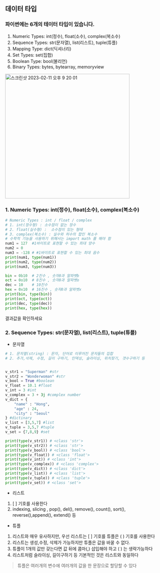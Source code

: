 ## 데이터 타입
### 파이썬에는 6개의 테이터 타입이 있습니다.
1. Numeric Types: int(정수), float(소수), complex(복소수)
2. Sequence Types: str(문자열), list(리스트), tuple(튜플)
3. Mapping Type: dict(딕셔너리)
4. Set Types: set(집합)
5. Boolean Type: bool(불리언)
6. Binary Types: bytes, bytearray, memoryview

<img width="400" alt="스크린샷 2023-02-11 오후 9 20 01" src="https://user-images.githubusercontent.com/48478079/218257627-2875af77-1e42-4f2a-8fdc-c5e5691b6eaa.png">

### 1. Numeric Types: int(정수), float(소수), complex(복소수)

```python
# Numeric Types : int / float / complex
# 1. int(정수형) : 소수점이 없는 정수
# 2. float(실수형) :  소수점이 있는 형태
# 3. complex(복소수) : 실수와 허수의 합인 복소수
# 수학적 기능을 사용하기 위해서는 import math 를 해야 함
num1 = 127  #1바이트로 표현할 수 있는 최대 양수
num2 = 0
num3 = -128 # #1바이트로 표현할 수 있는 최대 음수
print(num1, type(num1))
print(num2, type(num2))
print(num3, type(num3))

bin = 0b10  # 2진수 , 숫자0과 알파벳b
oct = 0o10  # 8진수 , 숫자0과 알파벳o
dec = 10    # 10진수
hex = 0x10  # 16진수 , 숫자0과 알파벳x
print(bin, type(bin))
print(oct, type(oct))
print(dec, type(dec))
print(hex, type(hex))

```
결과값을 확인하세요


### 2. Sequence Types: str(문자열), list(리스트), tuple(튜플)
- 문자열
```python
# 1. 문자열(string) : 문자, 단어로 이루어진 문자들의 집합
# 2. 추가,삭제, 수정, 길이 구하기, 인덱싱, 슬라이싱, 위치찾기, 갯수구하기 등 


v_str1 = "Superman" #str
v_str2 = "Wonderwoman" #str
v_bool = True #boolean 
v_float = 10.1 #float
v_int = 3 #int
v_complex = 3 + 3j #complex number
v_dict = {
    "name" : "Hong",
    "age" : 24,
    "city" : "Seoul"
} #dictinary
v_list = [3,5,7] #list
v_tuple = 3,5,7 #tuple
v_set = {7,8,9} #set

print(type(v_str1)) # <class 'str'>
print(type(v_str2)) # <class 'str'>
print(type(v_bool)) # <class 'bool'>
print(type(v_float)) # <class 'float'>
print(type(v_int)) # <class 'int'>
print(type(v_complex)) # <class 'complex'>
print(type(v_dict)) # <class 'dict'> 
print(type(v_list)) # <class 'list'>
print(type(v_tuple)) # <class 'tuple'>
print(type(v_set)) # <class 'set'>
```

- 리스트
1. [ ] 기호를 사용한다
2. indexing, slicing , pop(), del(), remove(), count(), sort(), reverse(),append(), extend() 등
  
  
  
- 튜플 
1. 리스트와 매우 유사하지만, 우선 리스트는 [ ] 기호를 튜플은 (  ) 기호를 사용한다
2. 리스트는 생성,수정, 삭제가 가능하지만 튜플은 값을 바꿀 수 없다. 
3. 튜플이 1개의 값만 갖는다면 값 뒤에 콤마(,) 삽입해야 하고 ( ) 는 생략가능하다
4. 리스트처럼 슬라이싱, 길이구하기 등 기본적인 것은 리스트와 동일하다

> 튜플은 여러개의 변수에 여러개의 값을 한 문장으로 할당할 수 있다
